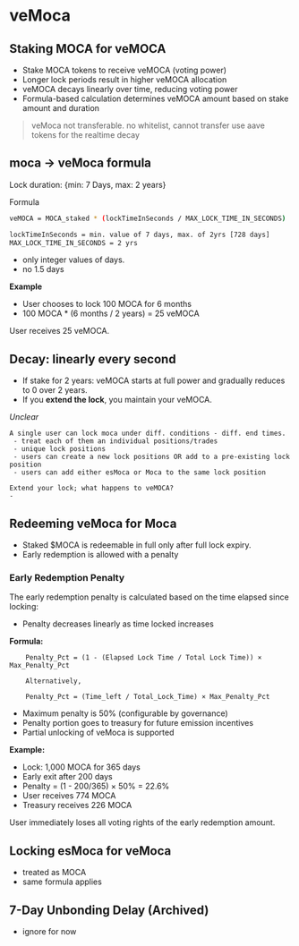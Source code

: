 # veMoca

## Staking MOCA for veMOCA

- Stake MOCA tokens to receive veMOCA (voting power)
- Longer lock periods result in higher veMOCA allocation
- veMOCA decays linearly over time, reducing voting power
- Formula-based calculation determines veMOCA amount based on stake amount and duration

> veMoca not transferable.
> no whitelist, cannot transfer
> use aave tokens for the realtime decay

## moca -> veMoca formula

Lock duration: {min: 7 Days,  max: 2 years}

Formula

```bash
veMOCA = MOCA_staked * (lockTimeInSeconds / MAX_LOCK_TIME_IN_SECONDS)

lockTimeInSeconds = min. value of 7 days, max. of 2yrs [728 days]
MAX_LOCK_TIME_IN_SECONDS = 2 yrs
```

- only integer values of days.
- no 1.5 days

**Example**

- User chooses to lock 100 MOCA for 6 months
- 100 MOCA * (6 months / 2 years) = 25 veMOCA

User receives 25 veMOCA.

## Decay: linearly every second

- If stake for 2 years: veMOCA starts at full power and gradually reduces to 0 over 2 years.
- If you **extend the lock**, you maintain your veMOCA.

*Unclear*

```smlj
A single user can lock moca under diff. conditions - diff. end times.
 - treat each of them an individual positions/trades
 - unique lock positions
 - users can create a new lock positions OR add to a pre-existing lock position
 - users can add either esMoca or Moca to the same lock position

Extend your lock; what happens to veMOCA?
- 
```

## Redeeming veMoca for Moca

- Staked $MOCA is redeemable in full only after full lock expiry.
- Early redemption is allowed with a penalty

### Early Redemption Penalty

The early redemption penalty is calculated based on the time elapsed since locking:

- Penalty decreases linearly as time locked increases

**Formula:**

```
    Penalty_Pct = (1 - (Elapsed Lock Time / Total Lock Time)) × Max_Penalty_Pct

    Alternatively,

    Penalty_Pct = (Time_left / Total_Lock_Time) × Max_Penalty_Pct
```

- Maximum penalty is 50% (configurable by governance)
- Penalty portion goes to treasury for future emission incentives
- Partial unlocking of veMoca is supported

**Example:**

- Lock: 1,000 MOCA for 365 days
- Early exit after 200 days
- Penalty = (1 - 200/365) × 50% = 22.6%
- User receives 774 MOCA
- Treasury receives 226 MOCA

User immediately loses all voting rights of the early redemption amount.

## Locking esMoca for veMoca

- treated as MOCA
- same formula applies

## 7-Day Unbonding Delay (Archived)

- ignore for now